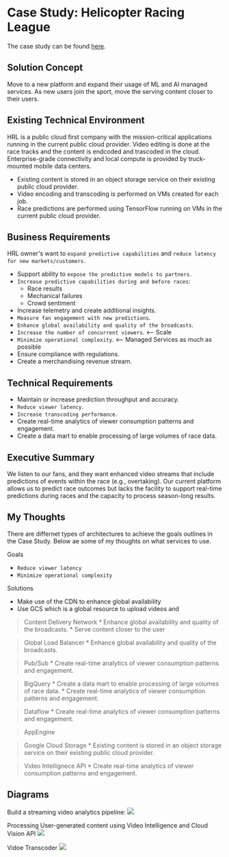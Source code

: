 # Case Study: Helicopter Racing League

The case study can be found [here](https://services.google.com/fh/files/blogs/master_case_study_helicopter_racing_league.pdf).

## Solution Concept

Move to a new platform and expand their usage of ML and AI managed services. As new users join the sport, move the serving content closer to their users.

## Existing Technical Environment

HRL is a public cloud first company with the mission-critical applications running in the current public cloud provider. Video editing is done at the race tracks and the content is endcoded and trascoded in the cloud. Enterprise-grade connectivity and local compute is provided by truck-mounted mobile data centers.

* Existing content is stored in an object storage service on their existing public cloud
provider.
* Video encoding and transcoding is performed on VMs created for each job.
* Race predictions are performed using TensorFlow running on VMs in the current
public cloud provider.

## Business Requirements

HRL owner's want to `expand predictive capabilities` and `reduce latency for new markets/customers`.

* Support ability to `expose the predictive models to partners`.
* `Increase predictive capabilities during and before races`:
    * Race results
    * Mechanical failures
    * Crowd sentiment
* Increase telemetry and create additional insights.
* `Measure fan engagement with new predictions`.
* `Enhance global availability and quality of the broadcasts`.
* `Increase the number of concurrent viewers`. <-- Scale
* `Minimize operational complexity`. <-- Managed Services as much as possible
* Ensure compliance with regulations.
* Create a merchandising revenue stream.

## Technical Requirements

* Maintain or increase prediction throughput and accuracy.
* `Reduce viewer latency`.
* `Increase transcoding performance`.
* Create real-time analytics of viewer consumption patterns and engagement.
* Create a data mart to enable processing of large volumes of race data.

## Executive Summary

We listen to our fans, and they want enhanced video streams that include predictions of events within the race (e.g., overtaking). Our current platform allows us to predict race outcomes but lacks the facility to support real-time predictions during races and the capacity to process season-long results.

## My Thoughts

There are differnet types of architectures to achieve the goals outlines in the Case Study. Below ae some of my thoughts on what services to use.

Goals
* `Reduce viewer latency`
* `Minimize operational complexity`

Solutions
* Make use of the CDN to enhance global availability
* Use GCS which is a global resource to upload videos and

> Content Delivery Network
    * Enhance global availability and quality of the broadcasts.
    * Serve content closer to the user

> Global Load Balancer
    * Enhance global availability and quality of the broadcasts.

> Pub/Sub
    * Create real-time analytics of viewer consumption patterns and engagement.


> BigQuery
    * Create a data mart to enable processing of large volumes of race data.
    * Create real-time analytics of viewer consumption patterns and engagement.


> Dataflow
    * Create real-time analytics of viewer consumption patterns and engagement.


> AppEngine


> Google Cloud Storage
    * Existing content is stored in an object storage service on their existing public cloud provider.

> Video Intellignece API
    * Create real-time analytics of viewer consumption patterns and engagement.



## Diagrams
Build a streaming video analytics pipeline:
![](https://cloud.google.com/architecture/images/build-streaming-video-analytics-pipeline-01.svg)

Processing User-generated content using Video Intelligence and Cloud Vision API
![](https://cloud.google.com/architecture/images/processing-architecture.svg)

Vidoe Transcoder
![](https://camo.githubusercontent.com/9112c0c92e2d56b55380def1de257c61568600d5391579cf94a597ba1a74a4f4/68747470733a2f2f726f636b6574736561742d63646e2e73332d73612d656173742d312e616d617a6f6e6177732e636f6d2f6a7570697465722d7472616e73636f64652d6469616772616d2e706e67)